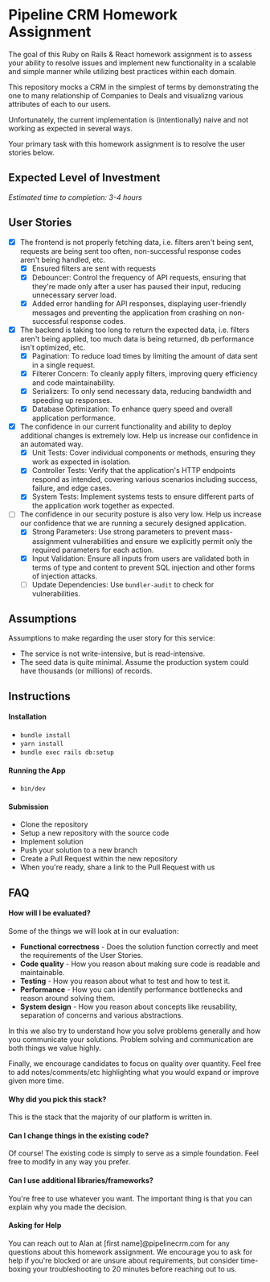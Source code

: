 # Pipeline CRM Homework Assignment
The goal of this Ruby on Rails & React homework assignment is to assess your ability to resolve issues and implement new functionality in a scalable and simple manner while utilizing best practices within each domain.

This repository mocks a CRM in the simplest of terms by demonstrating the one to many relationship of Companies to Deals and visualizng various attributes of each to our users.

Unfortunately, the current implementation is (intentionally) naive and not working as expected in several ways.  

Your primary task with this homework assignment is to resolve the user stories below.

## Expected Level of Investment
*Estimated time to completion: 3-4 hours*

## User Stories
- [x] The frontend is not properly fetching data, i.e. filters aren't being sent, requests are being sent too often, non-successful response codes aren't being handled, etc.
  - [x] Ensured filters are sent with requests
  - [x] Debouncer: Control the frequency of API requests, ensuring that they're made only after a user has paused their input, reducing unnecessary server load.
  - [x] Added error handling for API responses, displaying user-friendly messages and preventing the application from crashing on non-successful response codes.
- [x] The backend is taking too long to return the expected data, i.e.  filters aren't being applied, too much data is being returned, db performance isn't optimized, etc.
  - [x] Pagination: To reduce load times by limiting the amount of data sent in a single request.
  - [x] Filterer Concern: To cleanly apply filters, improving query efficiency and code maintainability.
  - [x] Serializers: To only send necessary data, reducing bandwidth and speeding up responses.
  - [x] Database Optimization: To enhance query speed and overall application performance.
- [x] The confidence in our current functionality and ability to deploy additional changes is extremely low.  Help us increase our confidence in an automated way.
  - [x] Unit Tests: Cover individual components or methods, ensuring they work as expected in isolation.
  - [x] Controller Tests: Verify that the application's HTTP endpoints respond as intended, covering various scenarios including success, failure, and edge cases.
  - [x] System Tests: Implement systems tests to ensure different parts of the application work together as expected.
- [ ] The confidence in our security posture is also very low.  Help us increase our confidence that we are running a securely designed application.
  - [x] Strong Parameters: Use strong parameters to prevent mass-assignment vulnerabilities and ensure we explicitly permit only the required parameters for each action.
  - [x] Input Validation: Ensure all inputs from users are validated both in terms of type and content to prevent SQL injection and other forms of injection attacks.
  - [ ] Update Dependencies: Use `bundler-audit` to check for vulnerabilities.

## Assumptions

Assumptions to make regarding the user story for this service:

- The service is not write-intensive, but is read-intensive.
- The seed data is quite minimal. Assume the production system could have thousands (or millions) of records.

## Instructions
#### Installation
- `bundle install`
- `yarn install`
- `bundle exec rails db:setup`

#### Running the App
- `bin/dev`

#### Submission
- Clone the repository
- Setup a new repository with the source code
- Implement solution
- Push your solution to a new branch
- Create a Pull Request within the new repository
- When you're ready, share a link to the Pull Request with us 
 

## FAQ
#### How will I be evaluated?

Some of the things we will look at in our evaluation:
- **Functional correctness** - Does the solution function correctly and meet the requirements of the User Stories.
- **Code quality** - How you reason about making sure code is readable and maintainable.
- **Testing** - How you reason about what to test and how to test it.
- **Performance** - How you can identify performance bottlenecks and reason around solving them.
- **System design** - How you reason about concepts like reusability, separation of concerns and various abstractions.

In this we also try to understand how you solve problems generally and how you communicate your solutions. Problem solving and communication are both things we value highly.

Finally, we encourage candidates to focus on quality over quantity. Feel free to add notes/comments/etc highlighting what you would expand or improve given more time.

#### Why did you pick this stack?
This is the stack that the majority of our platform is written in.

#### Can I change things in the existing code?
Of course! The existing code is simply to serve as a simple foundation.  Feel free to modify in any way you prefer.

#### Can I use additional libraries/frameworks?
You're free to use whatever you want. The important thing is that you can explain why you made the decision.

#### Asking for Help
You can reach out to Alan at [first name]@pipelinecrm.com for any questions about this homework assignment. We encourage you to ask for help if you're blocked or are unsure about requirements, but consider time-boxing your troubleshooting to 20 minutes before reaching out to us.

